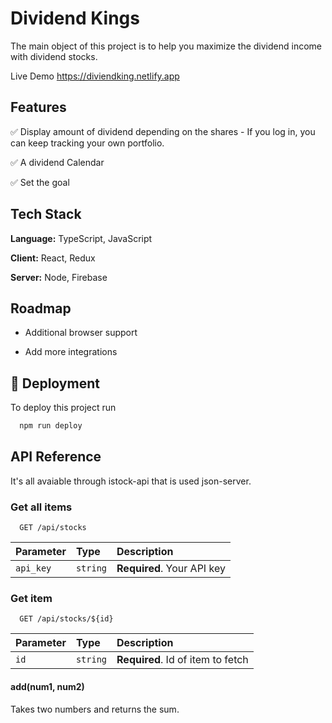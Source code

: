 # Dividend Kings

The main object of this project is to help you maximize the dividend income with dividend stocks.

Live Demo <https://diviendking.netlify.app>

## Features

✅ Display amount of dividend depending on the shares - If you log in, you can keep tracking your own portfolio.

✅ A dividend Calendar

✅ Set the goal

## Tech Stack

**Language:** TypeScript, JavaScript

**Client:** React, Redux

**Server:** Node, Firebase

## Roadmap

- Additional browser support

- Add more integrations

## 🚀 Deployment

To deploy this project run

```bash
  npm run deploy
```

## API Reference

It's all avaiable through istock-api that is used json-server.

### Get all items

```http
  GET /api/stocks
```

| Parameter | Type     | Description                |
| :-------- | :------- | :------------------------- |
| `api_key` | `string` | **Required**. Your API key |

### Get item

```http
  GET /api/stocks/${id}
```

| Parameter | Type     | Description                       |
| :-------- | :------- | :-------------------------------- |
| `id`      | `string` | **Required**. Id of item to fetch |

#### add(num1, num2)

Takes two numbers and returns the sum.
